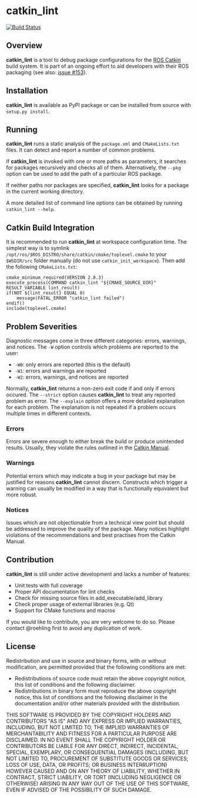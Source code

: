 
catkin\_lint
============

[![Build Status](https://travis-ci.org/fkie/catkin_lint.png?branch=master)](https://travis-ci.org/fkie/catkin_lint)

## Overview

**catkin\_lint** is a tool to debug package configurations for the
[ROS Catkin](https://github.com/ros/catkin) build system. It is part of
an ongoing effort to aid developers with their ROS packaging
(see also: [issue #153](https://github.com/ros/catkin/issues/153)).

## Installation

**catkin\_lint** is available as PyPI package or can be installed from source
with `setup.py install`.

## Running

**catkin\_lint** runs a static analysis of the `package.xml` and
`CMakeLists.txt` files. It can detect and report a number of common
problems.

If **catkin\_lint** is invoked with one or more paths as parameters, it
searches for packages recursively and checks all of them. Alternatively, the
`--pkg` option can be used to add the path of a particular ROS package.

If neither paths nor packages are specified, **catkin\_lint** looks for a
package in the current working directory.

A more detailed list of command line options can be obtained by running
`catkin_lint --help`.

## Catkin Build Integration

It is recommended to run **catkin\_lint** at workspace configuration time.
The simplest way is to symlink `/opt/ros/$ROS_DISTRO/share/catkin/cmake/toplevel.cmake`
to your `$WSDIR/src` folder manually (do not use `catkin_init_workspace`).
Then add the following `CMakeLists.txt`:

    cmake_minimum_required(VERSION 2.8.3)
    execute_process(COMMAND catkin_lint "${CMAKE_SOURCE_DIR}" RESULT_VARIABLE lint_result)
    if(NOT ${lint_result} EQUAL 0)
        message(FATAL_ERROR "catkin_lint failed")
    endif()
    include(toplevel.cmake)

## Problem Severities

Diagnostic messages come in three different categories:
errors, warnings, and notices. The `-W` option controls which problems
are reported to the user:

- `-W0`: only errors are reported (this is the default)
- `-W1`: errors and warnings are reported
- `-W2`: errors, warnings, and notices are reported

Normally, **catkin\_lint** returns a non-zero exit code if and only
if errors occured. The `--strict` option causes **catkin\_lint** to
treat any reported problem as error. The `--explain` option offers
a more detailed explanation for each problem. The explanation is
not repeated if a problem occurs multiple times in different contexts.

### Errors

Errors are severe enough to either break the build or produce unintended
results. Usually, they violate the rules outlined in the
[Catkin Manual](http://docs.ros.org/api/catkin/html/).

### Warnings

Potential errors which may indicate a bug in your package but may be
justified for reasons **catkin\_lint** cannot discern. Constructs which
trigger a warning can usually be modified in a way that is functionally
equivalent but more robust.

### Notices

Issues which are not objectionable from a technical view point but
should  be addressed to improve the quality of the package. Many notices
highlight violations of the recommendations and best practises from the
Catkin Manual.

## Contribution

**catkin\_lint** is still under active development and lacks a number
of features:

* Unit tests with full coverage
* Proper API documentation for lint checks
* Check for missing source files in add_executable/add_library
* Check proper usage of external libraries (e.g. Qt)
* Support for CMake functions and macros

If you would like to contribute, you are very welcome to do so.
Please contact @roehling first to avoid any duplication of work.

## License

Redistribution and use in source and binary forms, with or without
modification, are permitted provided that the following conditions
are met:

 * Redistributions of source code must retain the above copyright
   notice, this list of conditions and the following disclaimer.
 * Redistributions in binary form must reproduce the above copyright
   notice, this list of conditions and the following disclaimer in the
   documentation and/or other materials provided with the distribution.

THIS SOFTWARE IS PROVIDED BY THE COPYRIGHT HOLDERS AND CONTRIBUTORS "AS
IS" AND ANY EXPRESS OR IMPLIED WARRANTIES, INCLUDING, BUT NOT LIMITED
TO, THE IMPLIED WARRANTIES OF MERCHANTABILITY AND FITNESS FOR A
PARTICULAR PURPOSE ARE DISCLAIMED. IN NO EVENT SHALL THE COPYRIGHT
HOLDER OR CONTRIBUTORS BE LIABLE FOR ANY DIRECT, INDIRECT, INCIDENTAL,
SPECIAL, EXEMPLARY, OR CONSEQUENTIAL DAMAGES (INCLUDING, BUT NOT LIMITED
TO, PROCUREMENT OF SUBSTITUTE GOODS OR SERVICES; LOSS OF USE, DATA, OR
PROFITS; OR BUSINESS INTERRUPTION) HOWEVER CAUSED AND ON ANY THEORY OF
LIABILITY, WHETHER IN CONTRACT, STRICT LIABILITY, OR TORT (INCLUDING
NEGLIGENCE OR OTHERWISE) ARISING IN ANY WAY OUT OF THE USE OF THIS
SOFTWARE, EVEN IF ADVISED OF THE POSSIBILITY OF SUCH DAMAGE.

